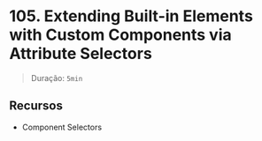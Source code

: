 # 105. Extending Built-in Elements with Custom Components via Attribute Selectors

> Duração: `5min`

## Recursos
- Component Selectors
